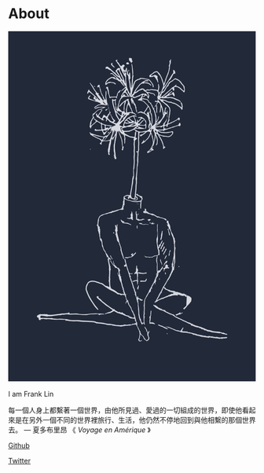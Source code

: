 # About

![A-42](A-42.svg)	



I am Frank Lin



每一個人身上都繫著一個世界，由他所見過、愛過的一切組成的世界，即使他看起來是在另外一個不同的世界裡旅行、生活，他仍然不停地回到與他相繫的那個世界去。 — 夏多布里昂 《 *Voyage en Amérique* 》



[Github](https://github.com/eee4017)

[Twitter](https://twitter.com/eee4017)


